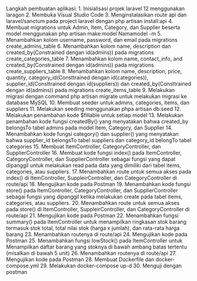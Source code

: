 <p>
Langkah pembuatan aplikasi:
1.	Inisialisasi projek laravel 12 menggunakan laragon
2.	Membuka Visual Studio Code 
3.	Menginstalasikan route api dan laravel/sanctum pada project laravel dengan php artisan install:api
4.	Membuat migrations untuk Admin, Item, Category, dan Supplier beserta model menggunakan php artisan make:model Namamodel -m
5.	Menambahkan kolom username, password, dan email pada migrations create_admins_table
6.	Menambahkan kolom name, description dan created_by(Constrained dengan id(admins)) pada migrations create_categories_table
7.	Menambahkan kolom name, contact_info, and created_by(Constrained dengan id(admins))  pada migrations create_suppliers_table
8.	Menambahkan kolom name, description, price, quantity, category_id(Consttrained dengan id(categories)), supplier_id(Consttrained dengan id(suppliers)) dan created_by(Consttrained dengan id(admins)) pada migrations create_items_table
9.	Melakukan migrasi dengan command php artisan migrate untuk melakukan migrasi ke database MySQL
10.	Membuat seeder untuk admins, categories, items, dan suppliers
11.	Melakukan seeding menggunakan phpa artisan db:seed
12.	Melakukan penambahan kode $fillable untuk setiap model
13.	Melakukan penambahan kode fungsi createdBy() yang menyatakan bahwa created_by belongsTo tabel admins pada model Item, Category, dan Supplier
14.	Menambahkan kode fungsi category() dan supplier() yang menyatakan bahwa supplier_id belongsTo tabel suppliers dan category_id belongTo tabel categories
15.	Membuat ItemController, CategoryController, dan SupplierController
16.	Membuat kode fungsi index() pada ItemController, CategoryController, dan SupplierController sebagai fungsi yang dapat dipanggil untuk melakukan read pada data yang dimiliki dari tabel items, categories, atau suppliers.
17.	Menambahkan route untuk semua akses pada index() di ItemController, SuppleirController, dan CategoryController di route/api
18.	Mengujikan kode pada Postman
19.	Menambahkan kode fungsi store() pada ItemController, CategoryController, dan SupplierController sebagai fungsi yang dipanggil ketika melakukan create pada tabel items, categories, atau suppliers.
20.	Menambahkan route untuk semua akses pada store() di ItemController, SuppleirController, dan CategoryController di route/api
21.	Mengujikan kode pada Postman
22.	Menambahkan fungsi summary() pada ItemController untuk menampilkan ringkasan stok barang termasuk stok total, total nilai stok (harga x jumlah), dan rata-rata harga barang
23.	Menambahkan routenya di route/api
24.	Mengujikan kode pada Postman
25.	Menambahkan fungsi lowStock() pada ItemController untuk Menampilkan daftar barang yang stoknya di bawah ambang batas tertentu (misalkan di bawah 5 unit)
26.	Menambahkan routenya di route/api
27.	Mengujikan kode pada Postman
28.	Membuat Dockerfile dan docker-compose.yml
29.	Melakukan docker-compose up-d
30.	Menguji dengan postman
</p>